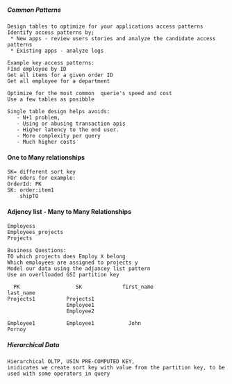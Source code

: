 ##### Common Patterns

    Design tables to optimize for your applications access patterns
    Identify access patterns by;
     * New apps - review users stories and analyze the candidate access patterns
     * Existing apps - analyze logs

    Example key access patterns:
    FInd employee by ID
    Get all items for a given order ID
    Get all employee for a department
   
    Optimize for the most common  querie's speed and cost
    Use a few tables as posibble

    Single table design helps avoids:
       - N+1 problem, 
       - Using or abusing transaction apis
       - Higher latency to the end user.
       - More complexity per query
       - Much higher costs

#### One to Many relationships

    SK= different sort key
    FOr oders for example:
    OrderId: PK
    SK: order:item1
        shipTO

#### Adjency list - Many to Many Relationships

    Employess
    Employees_projects
    Projects

    Business Questions:
    TO which projects does Employ X belong
    Which employees are assigned to projects y
    Model our data using the adjancey list pattern  
    Use an overlloaded GSI partition key
    
      PK                  SK             first_name                  last_name
    Projects1          Projects1
                       Employee1
                       Employee2

    Employee1          Employee1           John                       Pornoy


##### Hierarchical Data

    Hierarchical OLTP, USIN PRE-COMPUTED KEY,
    inidicates we create sort key with value from the partition key, to be used with some operators in query 
    

    
    
